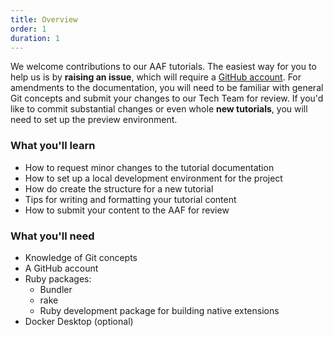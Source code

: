 ```yaml
---
title: Overview
order: 1
duration: 1
---
```


We welcome contributions to our AAF tutorials. The easiest way for you to help us is by **raising an issue**, which will require a [GitHub account](https://github.com).
For amendments to the documentation, you will need to be familiar with general Git concepts and submit your changes to our Tech Team for review.
If you'd like to commit substantial changes or even whole **new tutorials**, you will need to set up the preview environment.

### What you'll learn

- How to request minor changes to the tutorial documentation
- How to set up a local development environment for the project
- How do create the structure for a new tutorial
- Tips for writing and formatting your tutorial content
- How to submit your content to the AAF for review

### What you'll need

- Knowledge of Git concepts
- A GitHub account
- Ruby packages:
  - Bundler
  - rake
  - Ruby development package for building native extensions
- Docker Desktop (optional)
